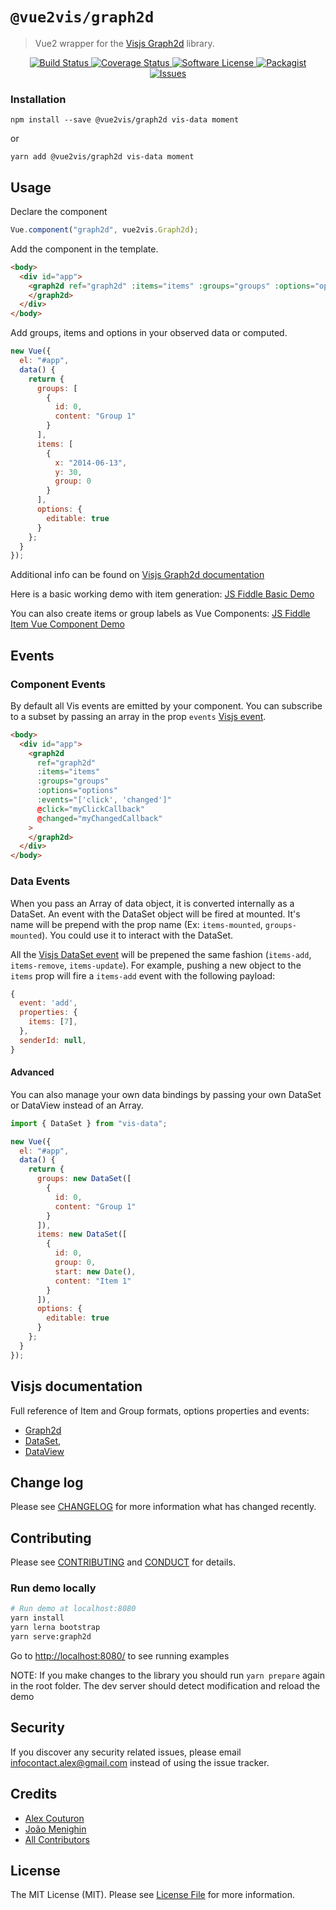 # `@vue2vis/graph2d`

> Vue2 wrapper for the <a href="https://github.com/visjs/vis-graph2d">Visjs Graph2d</a> library.

<p align="center">
  <a href="https://travis-ci.org/alexcode/vue2vis">
    <img src="https://travis-ci.org/alexcode/vue2vis.svg?branch=master" alt="Build Status" />
  </a>
  <a href="https://coveralls.io/github/alexcode/vue2vis?branch=master">
    <img src="https://coveralls.io/repos/github/alexcode/vue2vis/badge.svg?branch=master" alt="Coverage Status" />
  </a>
  <a href="LICENSE">
    <img src="https://img.shields.io/badge/license-MIT-brightgreen.svg?" alt="Software License" />
  </a>
  <a href="https://npmjs.org/package/vue2vis">
    <img src="https://img.shields.io/npm/v/vue2vis.svg?" alt="Packagist" />
  </a>
  <a href="https://github.com/alexcode/vue2vis/issues">
    <img src="https://img.shields.io/github/issues/alexcode/vue2vis.svg?" alt="Issues" />
  </a>
</p>

### Installation

```
npm install --save @vue2vis/graph2d vis-data moment
```

or

```
yarn add @vue2vis/graph2d vis-data moment
```

## Usage

Declare the component

```javascript
Vue.component("graph2d", vue2vis.Graph2d);
```

Add the component in the template.

```html
<body>
  <div id="app">
    <graph2d ref="graph2d" :items="items" :groups="groups" :options="options">
    </graph2d>
  </div>
</body>
```

Add groups, items and options in your observed data or computed.

```javascript
new Vue({
  el: "#app",
  data() {
    return {
      groups: [
        {
          id: 0,
          content: "Group 1"
        }
      ],
      items: [
        {
          x: "2014-06-13",
          y: 30,
          group: 0
        }
      ],
      options: {
        editable: true
      }
    };
  }
});
```

Additional info can be found on [Visjs Graph2d documentation](https://visjs.github.io/vis-timeline/docs/graph2d/)

Here is a basic working demo with item generation:
[JS Fiddle Basic Demo](https://jsfiddle.net/alexkodo/ejdut8fm/)

You can also create items or group labels as Vue Components:
[JS Fiddle Item Vue Component Demo](https://jsfiddle.net/alexkodo/n978c58d/)

## Events

### Component Events

By default all Vis events are emitted by your component. You can subscribe to a subset by passing an array in the prop `events` [Visjs event](https://visjs.github.io/vis-timeline/docs/graph2d/#Events).

```html
<body>
  <div id="app">
    <graph2d
      ref="graph2d"
      :items="items"
      :groups="groups"
      :options="options"
      :events="['click', 'changed']"
      @click="myClickCallback"
      @changed="myChangedCallback"
    >
    </graph2d>
  </div>
</body>
```

### Data Events

When you pass an Array of data object, it is converted internally as a DataSet.
An event with the DataSet object will be fired at mounted. It's name will be prepend with the prop name (Ex: `items-mounted`, `groups-mounted`). You could use it to interact with the DataSet.

All the [Visjs DataSet event](http://visjs.org/docs/data/dataset.html#Events) will be prepened the same fashion (`items-add`, `items-remove`, `items-update`). For example, pushing a new object to the `items` prop will fire a `items-add` event with the following payload:

```javascript
{
  event: 'add',
  properties: {
    items: [7],
  },
  senderId: null,
}
```

#### Advanced

You can also manage your own data bindings by passing your own DataSet or DataView instead of an Array.

```javascript
import { DataSet } from "vis-data";

new Vue({
  el: "#app",
  data() {
    return {
      groups: new DataSet([
        {
          id: 0,
          content: "Group 1"
        }
      ]),
      items: new DataSet([
        {
          id: 0,
          group: 0,
          start: new Date(),
          content: "Item 1"
        }
      ]),
      options: {
        editable: true
      }
    };
  }
});
```

## Visjs documentation

Full reference of Item and Group formats, options properties and events:

- [Graph2d](http://visjs.org/docs/graph2d)
- [DataSet](http://visjs.org/docs/dataset),
- [DataView](http://visjs.org/docs/dataview)

## Change log

Please see [CHANGELOG](CHANGELOG.md) for more information what has changed recently.

## Contributing

Please see [CONTRIBUTING](CONTRIBUTING.md) and [CONDUCT](CONDUCT.md) for details.

### Run demo locally

```bash
# Run demo at localhost:8080
yarn install
yarn lerna bootstrap
yarn serve:graph2d
```

Go to <http://localhost:8080/> to see running examples

NOTE: If you make changes to the library you should run `yarn prepare` again in the root folder.
The dev server should detect modification and reload the demo

## Security

If you discover any security related issues, please email infocontact.alex@gmail.com instead of using the issue tracker.

## Credits

- [Alex Couturon][link-author]
- [João Menighin](https://github.com/Menighin)
- [All Contributors][link-contributors]

## License

The MIT License (MIT). Please see [License File](LICENSE.md) for more information.

[link-author]: https://github.com/alexcode
[link-contributors]: ../../contributors
